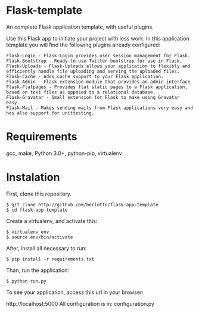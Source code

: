 # Flask-template


An complete Flask application template, with useful plugins.

Use this Flask app to initiate your project with less work. In this application template you will find the following plugins already configured:

    Flask-Login - Flask-Login provides user session management for Flask.
    Flask-Bootstrap - Ready-to-use Twitter-bootstrap for use in Flask.
    Flask-Uploads - Flask-Uploads allows your application to flexibly and efficiently handle file uploading and serving the uploaded files.
    Flask-Cache - Adds cache support to your Flask application.
    Flask-Admin - Flask extension module that provides an admin interface
    Flask-Flatpages - Provides flat static pages to a Flask application, based on text files as opposed to a relational database.
    Flask-Gravatar - Small extension for Flask to make using Gravatar easy.
    Flask-Mail - Makes sending mails from Flask applications very easy and has also support for unittesting.
    
# Requirements
gcc, make, Python 3.0+, python-pip, virtualenv

# Instalation
First, clone this repository.

    $ git clone http://github.com/berlotto/flask-app-template
    $ cd flask-app-template
Create a virtualenv, and activate this:

    $ virtualenv env 
    $ source env/bin/activate
After, install all necessary to run:

    $ pip install -r requirements.txt
Than, run the application:

    $ python run.py
To see your application, access this url in your browser:

http://localhost:5000
All configuration is in: configuration.py
